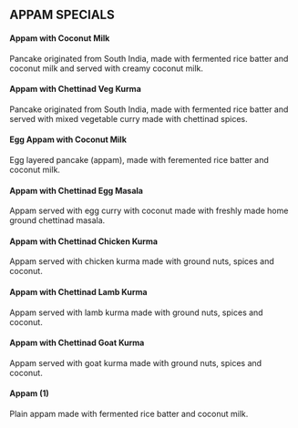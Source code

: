 ## APPAM SPECIALS
#### Appam with Coconut Milk 
Pancake originated from South India, made with fermented rice batter and
coconut milk and served with creamy coconut milk.
#### Appam with Chettinad Veg Kurma 
Pancake originated from South India, made with fermented rice batter and
served with mixed vegetable curry made with chettinad spices.
#### Egg Appam with Coconut Milk 
Egg layered pancake (appam), made with feremented rice batter and
coconut milk.
#### Appam with Chettinad Egg Masala 
Appam served with egg curry with coconut made with freshly made home
ground chettinad masala.
#### Appam with Chettinad Chicken Kurma 
Appam served with chicken kurma made with ground nuts, spices and
coconut.
#### Appam with Chettinad Lamb Kurma 
Appam served with lamb kurma made with ground nuts, spices and coconut.
#### Appam with Chettinad Goat Kurma 
Appam served with goat kurma made with ground nuts, spices and coconut.
#### Appam (1) 
Plain appam made with fermented rice batter and coconut milk.
